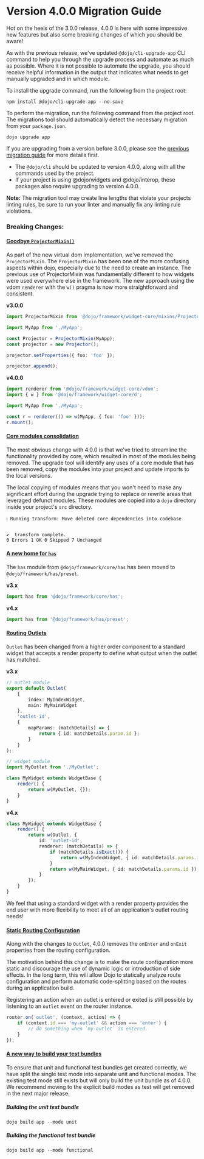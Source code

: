 # Version 4.0.0 Migration Guide

Hot on the heels of the 3.0.0 release, 4.0.0 is here with some impressive new features but also some breaking changes of which you should be aware!

As with the previous release, we've updated `@dojo/cli-upgrade-app` CLI command to help you through the upgrade process and automate as much as possible. Where it is not possible to automate the upgrade, you should receive helpful information in the output that indicates what needs to get manually upgraded and in which module.

To install the upgrade command, run the following from the project root:

```
npm install @dojo/cli-upgrade-app --no-save
```

To perform the migration, run the following command from the project root. The migrations tool should automatically detect the necessary migration from your `package.json`.

```
dojo upgrade app
```

If you are upgrading from a version before 3.0.0, please see the [previous migration guide](./V3-Migration-Guide) for more details first.

-   The `@dojo/cli` should be updated to version 4.0.0, along with all the commands used by the project.
-   If your project is using @dojo/widgets and @dojo/interop, these packages also require upgrading to version 4.0.0.

**Note:** The migration tool may create line lengths that violate your projects linting rules, be sure to run your linter and manually fix any linting rule violations.

### Breaking Changes:

#### [Goodbye `ProjectorMixin()`](https://github.com/dojo/framework/pull/58)

As part of the new virtual dom implementation, we've removed the `ProjectorMixin`. The `ProjectorMixin` has been one of the more confusing aspects within dojo, especially due to the need to create an instance. The previous use of ProjectorMixin was fundamentally different to how widgets were used everywhere else in the framework. The new approach using the vdom `renderer` with the `w()` pragma is now more straightforward and consistent.

**v3.0.0**

```ts
import ProjectorMixin from '@dojo/framework/widget-core/mixins/Projector';

import MyApp from './MyApp';

const Projector = ProjectorMixin(MyApp);
const projector = new Projector();

projector.setProperties({ foo: 'foo' });

projector.append();
```

**v4.0.0**

```ts
import renderer from '@dojo/framework/widget-core/vdom';
import { w } from '@dojo/framework/widget-core/d';

import MyApp from './MyApp';

const r = renderer(() => w(MyApp, { foo: 'foo' }));
r.mount();
```

#### [Core modules consolidation](https://github.com/dojo/framework/pull/53)

The most obvious change with 4.0.0 is that we've tried to streamline the functionality provided by core, which resulted in most of the modules being removed. The upgrade tool will identify any uses of a core module that has been removed, copy the modules into your project and update imports to the local versions.

The local copying of modules means that you won't need to make any significant effort during the upgrade trying to replace or rewrite areas that leveraged defunct modules. These modules are copied into a `dojo` directory inside your project's `src` directory.

```shell
ℹ Running transform: Move deleted core dependencies into codebase


✔  transform complete.
0 Errors 1 OK 0 Skipped 7 Unchanged
```

#### [A new home for `has`](https://github.com/dojo/framework/pull/53)

The `has` module from `@dojo/framework/core/has` has been moved to `@dojo/framework/has/preset`.

**v3.x**

```ts
import has from '@dojo/framework/core/has';
```

**v4.x**

```ts
import has from '@dojo/framework/has/preset';
```

#### [Routing Outlets](https://github.com/dojo/framework/pull/63)

`Outlet` has been changed from a higher order component to a standard widget that accepts a render property to define what output when the outlet has matched.

**v3.x**

```ts
// outlet module
export default Outlet(
	{
		index: MyIndexWidget,
		main: MyMainWidget
	},
	'outlet-id',
	{
		mapParams: (matchDetails) => {
			return { id: matchDetails.param.id };
		}
	}
);

// widget module
import MyOutlet from './MyOutlet';

class MyWidget extends WidgetBase {
	render() {
		return w(MyOutlet, {});
	}
}
```

**v4.x**

```ts
class MyWidget extends WidgetBase {
	render() {
		return w(Outlet, {
			id: 'outlet-id',
			renderer: (matchDetails) => {
				if (matchDetails.isExact()) {
					return w(MyIndexWidget, { id: matchDetails.params.id });
				}
				return w(MyMainWidget, { id: matchDetails.params.id });
			}
		});
	}
}
```

We feel that using a standard widget with a render property provides the end user with more flexibility to meet all of an application's outlet routing needs!

#### [Static Routing Configuration](https://github.com/dojo/framework/pull/98)

Along with the changes to `Outlet`, 4.0.0 removes the `onEnter` and `onExit` properties from the routing configuration.

The motivation behind this change is to make the route configuration more static and discourage the use of dynamic logic or introduction of side effects. In the long term, this will allow Dojo to statically analyze route configuration and perform automatic code-splitting based on the routes during an application build.

Registering an action when an outlet is entered or exited is still possible by listening to an `outlet` event on the router instance.

```ts
router.on('outlet', (context, action) => {
	if (context.id === 'my-outlet' && action === 'enter') {
		// do something when `my-outlet` is entered.
	}
});
```

#### [A new way to build your test bundles](https://github.com/dojo/cli-build-app/pull/166)

To ensure that unit and functional test bundles get created correctly, we have split the single test mode into separate unit and functional modes. The existing test mode still exists but will only build the unit bundle as of 4.0.0. We recommend moving to the explicit build modes as test will get removed in the next major release.

##### Building the unit test bundle

```shell
dojo build app --mode unit
```

##### Building the functional test bundle

```shell
dojo build app --mode functional
```
